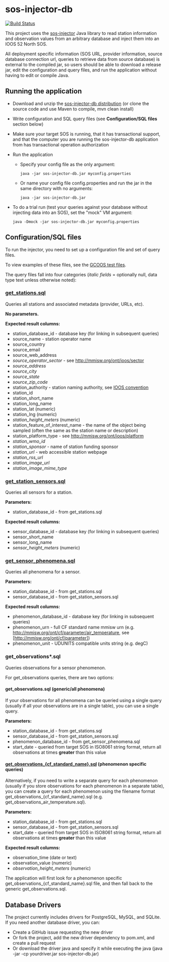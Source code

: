 # sos-injector-db

[![Build Status](https://api.travis-ci.org/ioos/sos-injector-db.png)](https://travis-ci.org/ioos/sos-injector-db)

<!-- Note: view the [README on GitHub](https://github.com/ioos/sos-injector-db) for a better reading experience! -->

This project uses the [sos-injector](https://github.com/axiomalaska/sos-injector) Java library
to read station information and observation values from an arbitrary database and inject
them into an IOOS 52 North SOS.

All deployment specific information (SOS URL, provider information, source database connection url,
queries to retrieve data from source database) is external to the compiled jar, so users should be able
to download a release jar, edit the configuration and query files, and run the application without
having to edit or compile Java.

## Running the application

 * Download and unzip the [sos-injector-db distribution](https://github.com/ioos/sos-injector-db/releases)
   (or clone the source code and use Maven to compile, mvn clean install)
 
 * Write configuration and SQL query files (see **Configuration/SQL files** section below)
 
 * Make sure your target SOS is running, that it has transactional support, and that the computer you
   are running the sos-injector-db application from has transactional operation authorization
   
 * Run the application
 
    * Specify your config file as the only argument:
 
      ```
      java -jar sos-injector-db.jar myconfig.properties
      ```
    
    * Or name your config file config.properties and run the jar in the same directory with no arguments:
 
      ```
      java -jar sos-injector-db.jar 
      ```
 * To do a trial run (test your queries against your database without injecting data into an SOS), set the "mock" VM argument:

      ``` 
      java -Dmock -jar sos-injector-db.jar myconfig.properties
      ```


## Configuration/SQL files

To run the injector, you need to set up a configuration file and set of query files.

To view examples of these files, see the [GCOOS test files](src/test/resources/gcoos).

The query files fall into four categories (*italic fields* = optionally null, data type text unless otherwise noted):

### [get_stations.sql](src/test/resources/gcoos/queries/get_stations.sql)

Queries all stations and associated metadata (provider, URLs, etc).

**No parameters.**
  
**Expected result columns:**
  
  * station_database_id - database key (for linking in subsequent queries) 
  * source_name - station operator name
  * source_country
  * source_email
  * source_web_address
  * *source_operator_sector* - see http://mmisw.org/ont/ioos/sector
  * *source_address*
  * *source_city*
  * *source_state*
  * *source_zip_code*
  * station_authority - station naming authority, see [IOOS convention](https://geo-ide.noaa.gov/wiki/index.php?title=IOOS_Conventions_for_Observing_Asset_Identifiers)
  * station_id
  * station_short_name
  * station_long_name
  * station_lat (numeric)
  * station_lng (numeric)
  * *station_height_meters* (numeric) 
  * station_feature_of_interest_name - the name of the object being sampled (often the same as the station name or description)
  * station_platform_type - see http://mmisw.org/ont/ioos/platform
  * *station_wmo_id*
  * *station_sponsor* - name of station funding sponsor 
  * *station_url* - web accessible station webpage
  * *station_rss_url* 
  * *station_image_url*
  * *station_image_mime_type*  

### [get_station_sensors.sql](src/test/resources/gcoos/queries/get_station_sensors.sql)

Queries all sensors for a station.
  
**Parameters:**
  
   * station_database_id - from get_stations.sql
   
**Expected result columns:**
  
  * sensor_database_id - database key (for linking in subsequent queries)  
  * sensor_short_name
  * sensor_long_name
  * *sensor_height_meters* (numeric)
  
### [get_sensor_phenomena.sql](src/test/resources/gcoos/queries/get_sensor_phenomena.sql)

Queries all phenomena for a sensor.
  
**Parameters:**

  * station_database_id - from get_stations.sql
  * sensor_database_id - from get_station_sensors.sql
  
**Expected result columns:**
  
  * phenomenon_database_id - database key (for linking in subsequent queries)
  * phenomenon_urn - full CF standard name mmisw urn (e.g. http://mmisw.org/ont/cf/parameter/air_temperature, see [http://mmisw.org/ont/cf/parameter])
  * phenomenon_unit - UDUNITS compatible units string (e.g. degC)

### get_observations*.sql

Queries observations for a sensor phenomenon. 
  
For get_observations queries, there are two options: 
    
#### get_observations.sql (generic/all phenomena)

If your observations for all phenomena can be queried using a single query
(usually if all your observations are in a single table), you can use a single query.

**Parameters:**

  * station_database_id - from get_stations.sql
  * sensor_database_id - from get_station_sensors.sql
  * phenomenon_database_id - from get_sensor_phenomena.sql
  * start_date - queried from target SOS in ISO8061 string format, return all observations at times **greater** than this value

#### [get_observations_{cf_standard_name}.sql](src/test/resources/gcoos/queries/get_observations_air_temperature.sql) (phenomenon specific queries)

Alternatively, if you need to write a separate query for each phenomenon (usually if you store observations for each
phenomenon in a separate table), you can create a query for each phenomenon using the filename format
get_observations_{cf_standard_name}.sql (e.g. get_observations_air_temperature.sql).

**Parameters:**

  * station_database_id - from get_stations.sql
  * sensor_database_id - from get_station_sensors.sql
  * start_date - queried from target SOS in ISO8061 string format, return all observations at times **greater** than this value

**Expected result columns:**

  * observation_time (date or text)
  * observation_value (numeric)
  * *observation_height_meters* (numeric)

The application will first look for a phenomenon specific get_observations_{cf_standard_name}.sql file, and then fall back
to the generic get_observations.sql.

## Database Drivers

The project currently includes drivers for PostgreSQL, MySQL, and SQLite. If you need another database
driver, you can:

 * Create a GitHub issue requesting the new driver
 * Or fork the project, add the new driver dependency to pom.xml, and create a pull request
 * Or download the driver java and specify it while executing the java (java -jar -cp yourdriver.jar sos-injector-db.jar)
